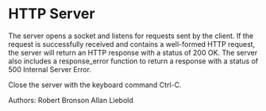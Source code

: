 # HTTP Server

The server opens a socket and listens for requests sent by the client. If the request is successfully received and contains a 
well-formed HTTP request, the server will return an HTTP response with a status of 200 OK. The server also includes a response_error function to return a response with a status of 500 Internal Server Error.

Close the server with the keyboard command Ctrl-C. 

Authors:
Robert Bronson
Allan Liebold
